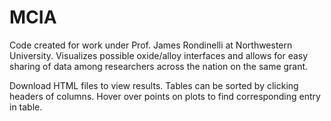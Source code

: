 # MCIA
Code created for work under Prof. James Rondinelli at Northwestern University. Visualizes possible oxide/alloy interfaces and allows for easy sharing of data among researchers across the nation on the same grant.

Download HTML files to view results. Tables can be sorted by clicking headers of columns. Hover over points on plots to find corresponding entry in table. 
